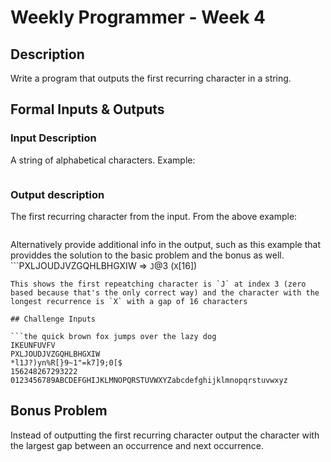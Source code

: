 # Weekly Programmer - Week 4

## Description
Write a program that outputs the first recurring character in a string.

## Formal Inputs & Outputs
### Input Description
A string of alphabetical characters. Example:

```ABCDEBC
```

### Output description
The first recurring character from the input. From the above example:
```B
```

Alternatively provide additional info in the output, such as this example that providdes the solution to the basic problem and the bonus as well.
```PXLJOUDJVZGQHLBHGXIW => `J`@3 (`X`[16])
```
This shows the first repeatching character is `J` at index 3 (zero based because that's the only correct way) and the character with the longest recurrence is `X` with a gap of 16 characters

## Challenge Inputs

```the quick brown fox jumps over the lazy dog
IKEUNFUVFV
PXLJOUDJVZGQHLBHGXIW
*l1J?)yn%R[}9~1"=k7]9;0[$
156248267293222
0123456789ABCDEFGHIJKLMNOPQRSTUVWXYZabcdefghijklmnopqrstuvwxyz
```

## Bonus Problem
Instead of outputting the first recurring character output the character
with the largest gap between an occurrence and next occurrence.